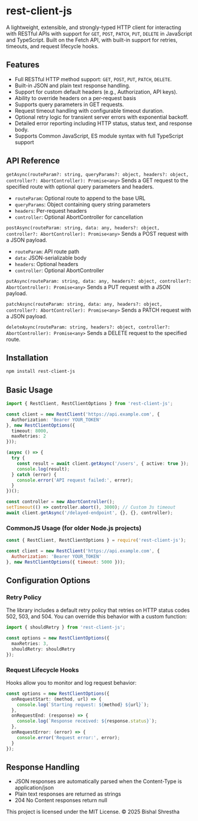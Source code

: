 # rest-client-js

A lightweight, extensible, and strongly-typed HTTP client for interacting with RESTful APIs with support for `GET`, `POST`, `PATCH`, `PUT`, `DELETE` in JavaScript and TypeScript. Built on the Fetch API, with built-in support for retries, timeouts, and request lifecycle hooks.

## Features

- Full RESTful HTTP method support: `GET`, `POST`, `PUT`, `PATCH`, `DELETE`.
- Built-in JSON and plain text response handling.
- Support for custom default headers (e.g., Authorization, API keys).
- Ability to override headers on a per-request basis
- Supports query parameters in GET requests.
- Request timeout handling with configurable timeout duration.
- Optional retry logic for transient server errors with exponential backoff.
- Detailed error reporting including HTTP status, status text, and response body.
- Supports Common JavaScript, ES module syntax with full TypeScript support


## API Reference
`getAsync(routeParam?: string, queryParams?: object, headers?: object, controller?: AbortController): Promise<any>`
Sends a GET request to the specified route with optional query parameters and headers.
- `routeParam`: Optional route to append to the base URL
- `queryParams`: Object containing query string parameters
- `headers`: Per-request headers
- `controller`: Optional AbortController for cancellation

`postAsync(routeParam: string, data: any, headers?: object, controller?: AbortController): Promise<any>`
Sends a POST request with a JSON payload.
- `routeParam`: API route path
- `data`: JSON-serializable body
- `headers`: Optional headers
- `controller`: Optional AbortController

`putAsync(routeParam: string, data: any, headers?: object, controller?: AbortController): Promise<any>`
Sends a PUT request with a JSON payload.

`patchAsync(routeParam: string, data: any, headers?: object, controller?: AbortController): Promise<any>`
Sends a PATCH request with a JSON payload.

`deleteAsync(routeParam: string, headers?: object, controller?: AbortController): Promise<any>`
Sends a DELETE request to the specified route.

## Installation

```bash
npm install rest-client-js
```

## Basic Usage
```ts
import { RestClient, RestClientOptions } from 'rest-client-js';

const client = new RestClient('https://api.example.com', {
  Authorization: 'Bearer YOUR_TOKEN'
}, new RestClientOptions({
  timeout: 8000,
  maxRetries: 2
}));

(async () => {
  try {
    const result = await client.getAsync('/users', { active: true });
    console.log(result);
  } catch (error) {
    console.error('API request failed:', error);
  }
})();
```

```ts
const controller = new AbortController();
setTimeout(() => controller.abort(), 3000); // Custom 3s timeout
await client.getAsync('/delayed-endpoint', {}, {}, controller);
```

### CommonJS Usage (for older Node.js projects)
```js
const { RestClient, RestClientOptions } = require('rest-client-js');

const client = new RestClient('https://api.example.com', {
  Authorization: 'Bearer YOUR_TOKEN'
}, new RestClientOptions({ timeout: 5000 }));
```

## Configuration Options
### Retry Policy
The library includes a default retry policy that retries on HTTP status codes 502, 503, and 504. You can override this behavior with a custom function:

```ts
import { shouldRetry } from 'rest-client-js';

const options = new RestClientOptions({
  maxRetries: 3,
  shouldRetry: shouldRetry
});
```

### Request Lifecycle Hooks
Hooks allow you to monitor and log request behavior:

```ts
const options = new RestClientOptions({
  onRequestStart: (method, url) => {
    console.log(`Starting request: ${method} ${url}`);
  },
  onRequestEnd: (response) => {
    console.log(`Response received: ${response.status}`);
  },
  onRequestError: (error) => {
    console.error('Request error:', error);
  }
});
``` 

## Response Handling
- JSON responses are automatically parsed when the Content-Type is application/json
- Plain text responses are returned as strings
- 204 No Content responses return null

This project is licensed under the MIT License.
© 2025 Bishal Shrestha